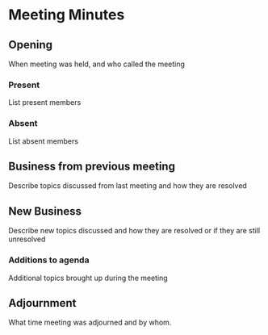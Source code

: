 # <Date> Meeting Minutes

## Opening

When meeting was held, and who called the meeting

### Present

List present members

### Absent

List absent members

## Business from previous meeting

Describe topics discussed from last meeting and how they are resolved

## New Business

Describe new topics discussed and how they are resolved or if they are still unresolved

### Additions to agenda

Additional topics brought up during the meeting

## Adjournment

What time meeting was adjourned and by whom.